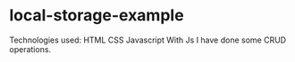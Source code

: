 # local-storage-example
Technologies used:
HTML
CSS
Javascript
With Js I have done some CRUD operations.
